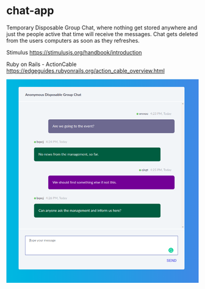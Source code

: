 # chat-app
Temporary Disposable Group Chat, where nothing get stored anywhere and just the people active that time will receive the messages. Chat gets deleted from the users computers as soon as they refreshes. 

Stimulus
  https://stimulusjs.org/handbook/introduction
  
Ruby on Rails - ActionCable
  https://edgeguides.rubyonrails.org/action_cable_overview.html

![screen](screenshot.png)
